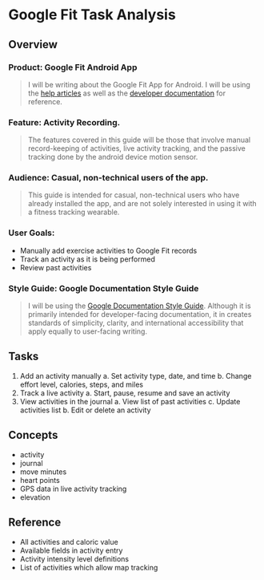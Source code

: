 

# Google Fit Task Analysis

## Overview

### Product: Google Fit Android App

> I will be writing about the Google Fit App for Android. I will be using the [help articles](https://support.google.com/fit/) as well as the [developer documentation](https://developers.google.com/fit/overview) for reference.

### Feature: Activity Recording.

> The features covered in this guide will be those that involve manual record-keeping of activities, live activity tracking, and the passive tracking done by the android device motion sensor.

### Audience: Casual, non-technical users of the app.

> This guide is intended for casual, non-technical users who have already installed the app, and are not solely interested in using it with a fitness tracking wearable.

### User Goals:
- Manually add exercise activities to Google Fit records
- Track an activity as it is being performed
- Review past activities

### Style Guide: Google Documentation Style Guide

> I will be using the [Google Documentation Style Guide](https://developers.google.com/style/). Although it is primarily intended for developer-facing documentation, it in creates standards of simplicity, clarity, and international accessibility that apply equally to user-facing writing.

## Tasks
1. Add an activity manually
  a. Set activity type, date, and time
  b. Change effort level, calories, steps, and miles
2. Track a live activity
  a. Start, pause, resume and save an activity
3. View activities in the journal
  a. View list of past activities
  c. Update activities list
  b. Edit or delete an activity

## Concepts
- activity
- journal
- move minutes
- heart points
- GPS data in live activity tracking
- elevation

## Reference
- All activities and caloric value
- Available fields in activity entry
- Activity intensity level definitions
- List of activities which allow map tracking
